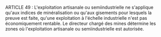 ARTICLE 49 : L'exploitation artisanale ou semiindustrielle ne
s'applique qu'aux indices de minéralisation ou qu'aux gisements pour
lesquels la preuve est faite, qu'une exploitation à l'échelle
industrielle n'est pas économiquement rentable. Le directeur chargé des
mines détermine les zones où l'exploitation artisanale ou
semiindustrielle est autorisée.